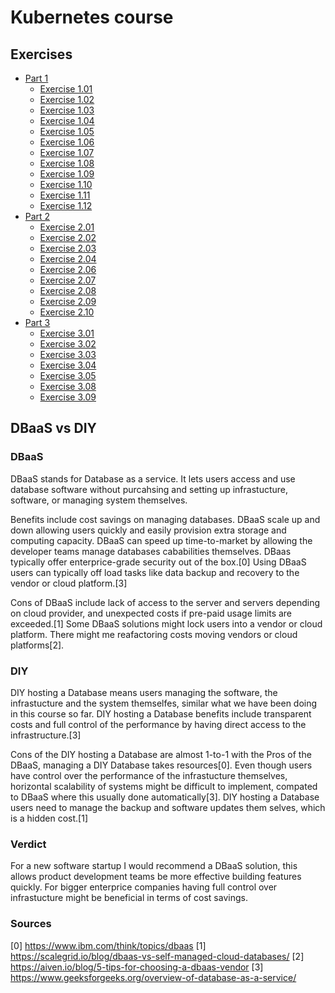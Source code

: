 # Kubernetes course

## Exercises

- [Part 1](part1)
  - [Exercise 1.01](part1/exercise1.01.md)
  - [Exercise 1.02](part1/exercise1.02.md)
  - [Exercise 1.03](part1/exercise1.03.md)
  - [Exercise 1.04](part1/exercise1.04.md)
  - [Exercise 1.05](part1/exercise1.05.md)
  - [Exercise 1.06](part1/exercise1.06.md)
  - [Exercise 1.07](part1/exercise1.07.md)
  - [Exercise 1.08](part1/exercise1.08.md)
  - [Exercise 1.09](part1/exercise1.09.md)
  - [Exercise 1.10](part1/exercise1.10.md)
  - [Exercise 1.11](part1/exercise1.11.md)
  - [Exercise 1.12](part1/exercise1.12.md)
- [Part 2](part2)
  - [Exercise 2.01](part2/exercise2.01.md)
  - [Exercise 2.02](part2/exercise2.02.md)
  - [Exercise 2.03](part2/exercise2.03.md)
  - [Exercise 2.04](part2/exercise2.04.md)
  - [Exercise 2.06](part2/exercise2.06.md)
  - [Exercise 2.07](part2/exercise2.07.md)
  - [Exercise 2.08](part2/exercise2.08.md)
  - [Exercise 2.09](part2/exercise2.09.md)
  - [Exercise 2.10](part2/exercise2.10.md)
- [Part 3](part3)
  - [Exercise 3.01](part3/exercise3.01.md)
  - [Exercise 3.02](part3/exercise3.02.md)
  - [Exercise 3.03](part3/exercise3.03.md)
  - [Exercise 3.04](part3/exercise3.04.md)
  - [Exercise 3.05](part3/exercise3.05.md)
  - [Exercise 3.08](part3/exercise3.08.md)
  - [Exercise 3.09](part3/exercise3.09.md)

## DBaaS vs DIY

### DBaaS

DBaaS stands for Database as a service. It lets users access and use database software without purcahsing and setting up infrastucture, software, or managing system themselves.

Benefits include cost savings on managing databases.
DBaaS scale up and down allowing users quickly and easily provision extra storage and computing capacity.
DBaaS can speed up time-to-market by allowing the developer teams manage databases cababilities themselves.
DBaas typically offer enterprice-grade security out of the box.[0] Using DBaaS users can typically off load tasks like data backup and recovery to the vendor or cloud platform.[3]

Cons of DBaaS include lack of access to the server and servers depending on cloud provider, and unexpected costs if pre-paid usage limits are exceeded.[1]
Some DBaaS solutions might lock users into a vendor or cloud platform. There might me reafactoring costs moving vendors or cloud platforms[2].

### DIY

DIY hosting a Database means users managing the software, the infrastucture and the system themselfes, similar what we have been doing in this course so far.
DIY hosting a Database benefits include transparent costs and full control of the performance by having direct access to the infrastructure.[3]

Cons of the DIY hosting a Database are almost 1-to-1 with the Pros of the DBaaS, managing a DIY Database takes resources[0].
Even though users have control over the performance of the infrastucture themselves, horizontal scalability of systems might be difficult to implement, compated to DBaaS where this usually done automatically[3]. DIY hosting a Database users need to manage the backup and software updates them selves, which is a hidden cost.[1]

### Verdict

For a new software startup I would recommend a DBaaS solution, this allows product development teams be more effective building features quickly. For bigger enterprice companies having full control over infrastucture might be beneficial in terms of cost savings.

### Sources

[0] https://www.ibm.com/think/topics/dbaas
[1] https://scalegrid.io/blog/dbaas-vs-self-managed-cloud-databases/
[2] https://aiven.io/blog/5-tips-for-choosing-a-dbaas-vendor
[3] https://www.geeksforgeeks.org/overview-of-database-as-a-service/
